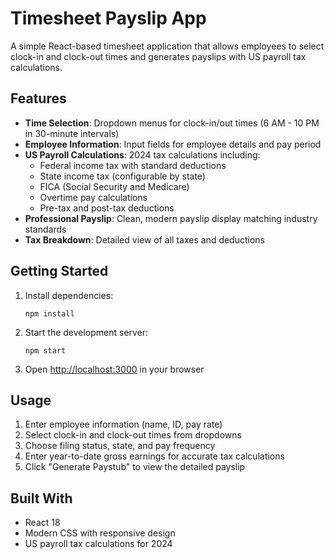 # Timesheet Payslip App

A simple React-based timesheet application that allows employees to select clock-in and clock-out times and generates payslips with US payroll tax calculations.

## Features

- **Time Selection**: Dropdown menus for clock-in/out times (6 AM - 10 PM in 30-minute intervals)
- **Employee Information**: Input fields for employee details and pay period
- **US Payroll Calculations**: 2024 tax calculations including:
  - Federal income tax with standard deductions
  - State income tax (configurable by state)
  - FICA (Social Security and Medicare)
  - Overtime pay calculations
  - Pre-tax and post-tax deductions
- **Professional Payslip**: Clean, modern payslip display matching industry standards
- **Tax Breakdown**: Detailed view of all taxes and deductions

## Getting Started

1. Install dependencies:
   ```
   npm install
   ```

2. Start the development server:
   ```
   npm start
   ```

3. Open [http://localhost:3000](http://localhost:3000) in your browser

## Usage

1. Enter employee information (name, ID, pay rate)
2. Select clock-in and clock-out times from dropdowns
3. Choose filing status, state, and pay frequency
4. Enter year-to-date gross earnings for accurate tax calculations
5. Click "Generate Paystub" to view the detailed payslip

## Built With

- React 18
- Modern CSS with responsive design
- US payroll tax calculations for 2024
